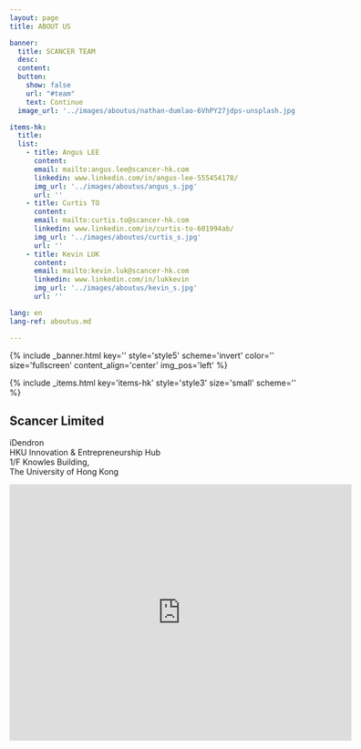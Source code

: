 ```yaml
---
layout: page
title: ABOUT US

banner:
  title: SCANCER TEAM
  desc:
  content: 
  button:
    show: false
    url: "#team"
    text: Continue
  image_url: '../images/aboutus/nathan-dumlao-6VhPY27jdps-unsplash.jpg'

items-hk:
  title: 
  list:
    - title: Angus LEE
      content: 
      email: mailto:angus.lee@scancer-hk.com
      linkedin: www.linkedin.com/in/angus-lee-555454178/
      img_url: '../images/aboutus/angus_s.jpg'
      url: ''
    - title: Curtis TO
      content: 
      email: mailto:curtis.to@scancer-hk.com
      linkedin: www.linkedin.com/in/curtis-to-601994ab/
      img_url: '../images/aboutus/curtis_s.jpg'
      url: ''
    - title: Kevin LUK
      content:
      email: mailto:kevin.luk@scancer-hk.com
      linkedin: www.linkedin.com/in/lukkevin
      img_url: '../images/aboutus/kevin_s.jpg'
      url: ''

lang: en
lang-ref: aboutus.md

---
```

<!-- Welcome Banner -->
{% include _banner.html key='' style='style5' scheme='invert' color='' size='fullscreen' content_align='center' img_pos='left' %}

{% include _items.html key='items-hk' style='style3' size='small' scheme='' %}

<section class="wrapper style1 align-center invert">
  <div class="spotlight style1 fifty content-align-left orient-left invert">
    <div class="content">
      <h2 class="motto">Scancer Limited</h2>
      <p>iDendron<br>HKU Innovation & Entrepreneurship Hub<br>1/F Knowles Building,<br>The University of Hong Kong</p>
    </div>
    <div class="map-responsive">
      <iframe src="https://www.google.com/maps/embed?pb=!1m18!1m12!1m3!1d1845.9327791299138!2d114.13616312001159!3d22.28308199859194!2m3!1f0!2f0!3f0!3m2!1i1024!2i768!4f13.1!3m3!1m2!1s0x3403ff86875db4b3%3A0x79b354fa1d9cdfba!2sKnowles+Building!5e0!3m2!1sen!2shk!4v1563294214977!5m2!1sen!2shk" width="600" height="450" frameborder="0" style="border:0" allowfullscreen></iframe>
    </div>
  </div>
</section>